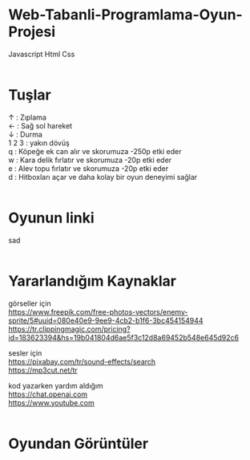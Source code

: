# Web-Tabanli-Programlama-Oyun-Projesi <br>
 Javascript Html Css
 <br> <br>
# Tuşlar  <br>
↑ : Zıplama  <br>
← : Sağ sol hareket <br>
↓ : Durma <br>
1 2 3 : yakın dövüş  <br>
q : Köpeğe ek can alır ve skorumuza -250p etki eder <br>
w : Kara delik fırlatır ve skorumuza -20p etki eder <br>
e : Alev topu fırlatır ve skorumuza -20p etki eder <br>
d : Hitboxları açar ve daha kolay bir oyun deneyimi sağlar  <br> <br>

# Oyunun linki 
sad
<br> <br>
# Yararlandığım Kaynaklar 
görseller için <br>
https://www.freepik.com/free-photos-vectors/enemy-sprite/5#uuid=080e40e9-9ee9-4cb2-b1f6-3bc454154944 <br>
https://tr.clippingmagic.com/pricing?id=183623394&hs=19b041804d6ae5f3c12d8a69452b548e645d92c6

sesler için  <br>
https://pixabay.com/tr/sound-effects/search <br>
https://mp3cut.net/tr

kod yazarken yardım aldığım <br>
https://chat.openai.com <br>
https://www.youtube.com
<br> <br>
# Oyundan Görüntüler
